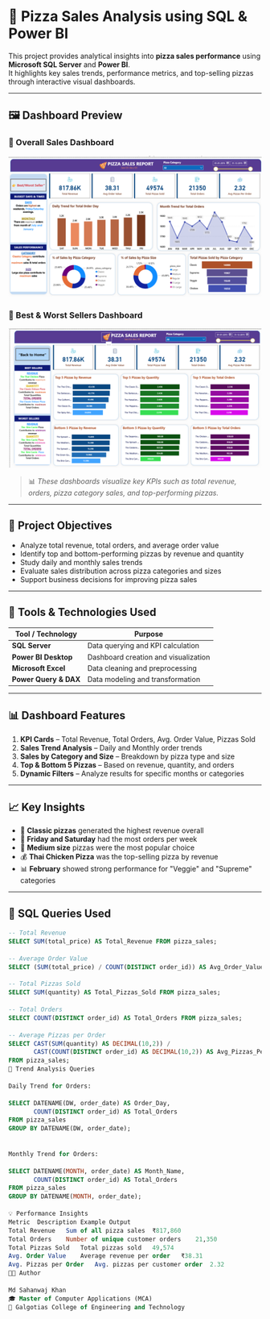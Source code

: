# 🍕 **Pizza Sales Analysis using SQL & Power BI**

This project provides analytical insights into **pizza sales performance** using **Microsoft SQL Server** and **Power BI**.  
It highlights key sales trends, performance metrics, and top-selling pizzas through interactive visual dashboards.

---

## 🖼️ **Dashboard Preview**

### 🔹 Overall Sales Dashboard
<img src="Dashboard_1_Overall_Sales.png" alt="Overall Sales Dashboard" width="900">

### 🔹 Best & Worst Sellers Dashboard
<img src="Dashboard_2_Best_Worst_Sellers.png" alt="Best and Worst Sellers Dashboard" width="900">

> 📊 *These dashboards visualize key KPIs such as total revenue, orders, pizza category sales, and top-performing pizzas.*

---

## 🎯 **Project Objectives**
- Analyze total revenue, total orders, and average order value  
- Identify top and bottom-performing pizzas by revenue and quantity  
- Study daily and monthly sales trends  
- Evaluate sales distribution across pizza categories and sizes  
- Support business decisions for improving pizza sales  

---

## 🧰 **Tools & Technologies Used**
| Tool / Technology | Purpose |
|--------------------|----------|
| **SQL Server** | Data querying and KPI calculation |
| **Power BI Desktop** | Dashboard creation and visualization |
| **Microsoft Excel** | Data cleaning and preprocessing |
| **Power Query & DAX** | Data modeling and transformation |

---

## 📊 **Dashboard Features**
1. **KPI Cards** – Total Revenue, Total Orders, Avg. Order Value, Pizzas Sold  
2. **Sales Trend Analysis** – Daily and Monthly order trends  
3. **Sales by Category and Size** – Breakdown by pizza type and size  
4. **Top & Bottom 5 Pizzas** – Based on revenue, quantity, and orders  
5. **Dynamic Filters** – Analyze results for specific months or categories  

---

## 📈 **Key Insights**
- 🍕 **Classic pizzas** generated the highest revenue overall  
- 📅 **Friday and Saturday** had the most orders per week  
- 🧾 **Medium size** pizzas were the most popular choice  
- 💰 **Thai Chicken Pizza** was the top-selling pizza by revenue  
- 📊 **February** showed strong performance for "Veggie" and "Supreme" categories  

---

## 🧮 **SQL Queries Used**

```sql
-- Total Revenue
SELECT SUM(total_price) AS Total_Revenue FROM pizza_sales;

-- Average Order Value
SELECT (SUM(total_price) / COUNT(DISTINCT order_id)) AS Avg_Order_Value FROM pizza_sales;

-- Total Pizzas Sold
SELECT SUM(quantity) AS Total_Pizzas_Sold FROM pizza_sales;

-- Total Orders
SELECT COUNT(DISTINCT order_id) AS Total_Orders FROM pizza_sales;

-- Average Pizzas per Order
SELECT CAST(SUM(quantity) AS DECIMAL(10,2)) / 
       CAST(COUNT(DISTINCT order_id) AS DECIMAL(10,2)) AS Avg_Pizzas_Per_Order
FROM pizza_sales;
📅 Trend Analysis Queries

Daily Trend for Orders:

SELECT DATENAME(DW, order_date) AS Order_Day,
       COUNT(DISTINCT order_id) AS Total_Orders
FROM pizza_sales
GROUP BY DATENAME(DW, order_date);


Monthly Trend for Orders:

SELECT DATENAME(MONTH, order_date) AS Month_Name,
       COUNT(DISTINCT order_id) AS Total_Orders
FROM pizza_sales
GROUP BY DATENAME(MONTH, order_date);

💡 Performance Insights
Metric	Description	Example Output
Total Revenue	Sum of all pizza sales	₹817,860
Total Orders	Number of unique customer orders	21,350
Total Pizzas Sold	Total pizzas sold	49,574
Avg. Order Value	Average revenue per order	₹38.31
Avg. Pizzas per Order	Avg. pizzas per customer order	2.32
🧑‍💻 Author

Md Sahanwaj Khan
🎓 Master of Computer Applications (MCA)
🏫 Galgotias College of Engineering and Technology
